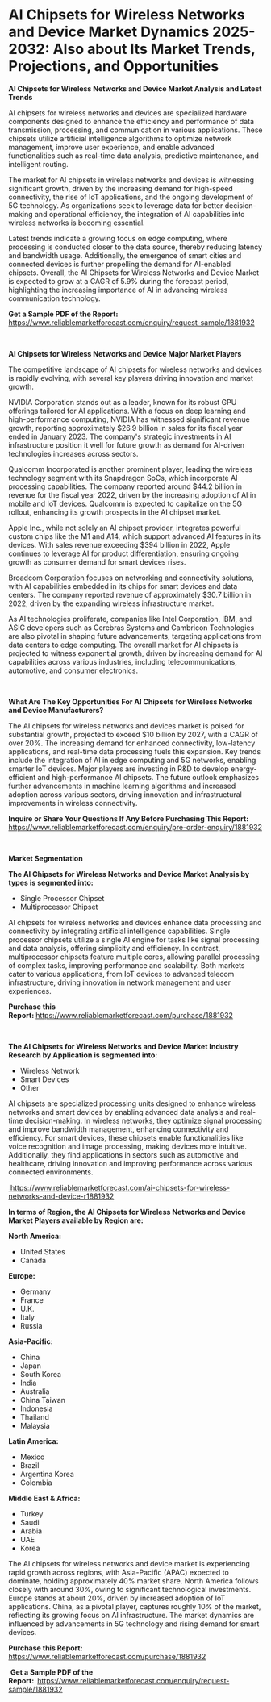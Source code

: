 <p><h1>AI Chipsets for Wireless Networks and Device Market Dynamics 2025-2032: Also about Its Market Trends, Projections, and Opportunities</h1></p><p><strong>AI Chipsets for Wireless Networks and Device Market Analysis and Latest Trends</strong></p>
<p><p>AI chipsets for wireless networks and devices are specialized hardware components designed to enhance the efficiency and performance of data transmission, processing, and communication in various applications. These chipsets utilize artificial intelligence algorithms to optimize network management, improve user experience, and enable advanced functionalities such as real-time data analysis, predictive maintenance, and intelligent routing. </p><p>The market for AI chipsets in wireless networks and devices is witnessing significant growth, driven by the increasing demand for high-speed connectivity, the rise of IoT applications, and the ongoing development of 5G technology. As organizations seek to leverage data for better decision-making and operational efficiency, the integration of AI capabilities into wireless networks is becoming essential. </p><p>Latest trends indicate a growing focus on edge computing, where processing is conducted closer to the data source, thereby reducing latency and bandwidth usage. Additionally, the emergence of smart cities and connected devices is further propelling the demand for AI-enabled chipsets. Overall, the AI Chipsets for Wireless Networks and Device Market is expected to grow at a CAGR of 5.9% during the forecast period, highlighting the increasing importance of AI in advancing wireless communication technology.</p></p>
<p><strong>Get a Sample PDF of the Report:&nbsp;</strong> <a href="https://www.reliablemarketforecast.com/enquiry/request-sample/1881932?utm_campaign=3036&utm_medium=2&utm_source=Github&utm_content=ia&utm_term=15042025&utm_id=ai-chipsets-for-wireless-networks-and-device">https://www.reliablemarketforecast.com/enquiry/request-sample/1881932</a></p>
<p>&nbsp;</p>
<p><strong>AI Chipsets for Wireless Networks and Device Major Market Players</strong></p>
<p><p>The competitive landscape of AI chipsets for wireless networks and devices is rapidly evolving, with several key players driving innovation and market growth. </p><p>NVIDIA Corporation stands out as a leader, known for its robust GPU offerings tailored for AI applications. With a focus on deep learning and high-performance computing, NVIDIA has witnessed significant revenue growth, reporting approximately $26.9 billion in sales for its fiscal year ended in January 2023. The company's strategic investments in AI infrastructure position it well for future growth as demand for AI-driven technologies increases across sectors.</p><p>Qualcomm Incorporated is another prominent player, leading the wireless technology segment with its Snapdragon SoCs, which incorporate AI processing capabilities. The company reported around $44.2 billion in revenue for the fiscal year 2022, driven by the increasing adoption of AI in mobile and IoT devices. Qualcomm is expected to capitalize on the 5G rollout, enhancing its growth prospects in the AI chipset market.</p><p>Apple Inc., while not solely an AI chipset provider, integrates powerful custom chips like the M1 and A14, which support advanced AI features in its devices. With sales revenue exceeding $394 billion in 2022, Apple continues to leverage AI for product differentiation, ensuring ongoing growth as consumer demand for smart devices rises.</p><p>Broadcom Corporation focuses on networking and connectivity solutions, with AI capabilities embedded in its chips for smart devices and data centers. The company reported revenue of approximately $30.7 billion in 2022, driven by the expanding wireless infrastructure market.</p><p>As AI technologies proliferate, companies like Intel Corporation, IBM, and ASIC developers such as Cerebras Systems and Cambricon Technologies are also pivotal in shaping future advancements, targeting applications from data centers to edge computing. The overall market for AI chipsets is projected to witness exponential growth, driven by increasing demand for AI capabilities across various industries, including telecommunications, automotive, and consumer electronics.</p></p>
<p>&nbsp;</p>
<p><strong>What Are The Key Opportunities For AI Chipsets for Wireless Networks and Device Manufacturers?</strong></p>
<p><p>The AI chipsets for wireless networks and devices market is poised for substantial growth, projected to exceed $10 billion by 2027, with a CAGR of over 20%. The increasing demand for enhanced connectivity, low-latency applications, and real-time data processing fuels this expansion. Key trends include the integration of AI in edge computing and 5G networks, enabling smarter IoT devices. Major players are investing in R&D to develop energy-efficient and high-performance AI chipsets. The future outlook emphasizes further advancements in machine learning algorithms and increased adoption across various sectors, driving innovation and infrastructural improvements in wireless connectivity.</p></p>
<p><strong>Inquire or Share Your Questions If Any Before Purchasing This Report:</strong> <a href="https://www.reliablemarketforecast.com/enquiry/pre-order-enquiry/1881932?utm_campaign=3036&utm_medium=2&utm_source=Github&utm_content=ia&utm_term=15042025&utm_id=ai-chipsets-for-wireless-networks-and-device">https://www.reliablemarketforecast.com/enquiry/pre-order-enquiry/1881932</a></p>
<p>&nbsp;</p>
<p><strong>Market Segmentation</strong></p>
<p><strong>The AI Chipsets for Wireless Networks and Device Market Analysis by types is segmented into:</strong></p>
<p><ul><li>Single Processor Chipset</li><li>Multiprocessor Chipset</li></ul></p>
<p><p>AI chipsets for wireless networks and devices enhance data processing and connectivity by integrating artificial intelligence capabilities. Single processor chipsets utilize a single AI engine for tasks like signal processing and data analysis, offering simplicity and efficiency. In contrast, multiprocessor chipsets feature multiple cores, allowing parallel processing of complex tasks, improving performance and scalability. Both markets cater to various applications, from IoT devices to advanced telecom infrastructure, driving innovation in network management and user experiences.</p></p>
<p><strong>Purchase this Report:&nbsp;</strong><a href="https://www.reliablemarketforecast.com/purchase/1881932?utm_campaign=3036&utm_medium=2&utm_source=Github&utm_content=ia&utm_term=15042025&utm_id=ai-chipsets-for-wireless-networks-and-device">https://www.reliablemarketforecast.com/purchase/1881932</a></p>
<p>&nbsp;</p>
<p><strong>The AI Chipsets for Wireless Networks and Device Market Industry Research by Application is segmented into:</strong></p>
<p><ul><li>Wireless Network</li><li>Smart Devices</li><li>Other</li></ul></p>
<p><p>AI chipsets are specialized processing units designed to enhance wireless networks and smart devices by enabling advanced data analysis and real-time decision-making. In wireless networks, they optimize signal processing and improve bandwidth management, enhancing connectivity and efficiency. For smart devices, these chipsets enable functionalities like voice recognition and image processing, making devices more intuitive. Additionally, they find applications in sectors such as automotive and healthcare, driving innovation and improving performance across various connected environments.</p></p>
<p><a href="https://www.reliablemarketforecast.com/ai-chipsets-for-wireless-networks-and-device-r1881932?utm_campaign=3036&utm_medium=2&utm_source=Github&utm_content=ia&utm_term=15042025&utm_id=ai-chipsets-for-wireless-networks-and-device">&nbsp;https://www.reliablemarketforecast.com/ai-chipsets-for-wireless-networks-and-device-r1881932</a></p>
<p><strong>In terms of Region, the AI Chipsets for Wireless Networks and Device Market Players available by Region are:</strong></p>
<p>
    <p> <strong> North America: </strong>
        <ul>
            <li>United States</li>
            <li>Canada</li>
        </ul>
        </p> 
    <p> <strong> Europe: </strong>
        <ul>
            <li>Germany</li>
            <li>France</li>
            <li>U.K.</li>
            <li>Italy</li>
            <li>Russia</li>
        </ul>
        </p> 
    <p> <strong> Asia-Pacific: </strong>
        <ul>
            <li>China</li>
            <li>Japan</li>
            <li>South Korea</li>
            <li>India</li>
            <li>Australia</li>
            <li>China Taiwan</li>
            <li>Indonesia</li>
            <li>Thailand</li>
            <li>Malaysia</li>
        </ul>
        </p> 
    <p> <strong> Latin America: </strong>
        <ul>
            <li>Mexico</li>
            <li>Brazil</li>
            <li>Argentina Korea</li>
            <li>Colombia</li>
        </ul>
        </p> 
    <p> <strong> Middle East & Africa: </strong>
        <ul>
            <li>Turkey</li>
            <li>Saudi</li>
            <li>Arabia</li>
            <li>UAE</li>
            <li>Korea</li>
        </ul>
    </p>
    </p>
<p><p>The AI chipsets for wireless networks and device market is experiencing rapid growth across regions, with Asia-Pacific (APAC) expected to dominate, holding approximately 40% market share. North America follows closely with around 30%, owing to significant technological investments. Europe stands at about 20%, driven by increased adoption of IoT applications. China, as a pivotal player, captures roughly 10% of the market, reflecting its growing focus on AI infrastructure. The market dynamics are influenced by advancements in 5G technology and rising demand for smart devices.</p></p>
<p><strong>Purchase this Report: </strong><a href="https://www.reliablemarketforecast.com/purchase/1881932?utm_campaign=3036&utm_medium=2&utm_source=Github&utm_content=ia&utm_term=15042025&utm_id=ai-chipsets-for-wireless-networks-and-device">https://www.reliablemarketforecast.com/purchase/1881932</a></p>
<p>&nbsp;<strong>Get a Sample PDF of the Report:&nbsp;&nbsp;</strong><a href="https://www.reliablemarketforecast.com/enquiry/request-sample/1881932?utm_campaign=3036&utm_medium=2&utm_source=Github&utm_content=ia&utm_term=15042025&utm_id=ai-chipsets-for-wireless-networks-and-device">https://www.reliablemarketforecast.com/enquiry/request-sample/1881932</a></p>
<p><strong></strong></p>
<p><p></p><p></p><p></p></p>